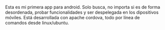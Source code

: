 Esta es mi primera app para android. Solo busca, no importa si es de forma desordenada, probar funcionalidades y ser despelegada en los dipositivos móviles. Está desarrollada con apache cordova, todo por línea de comandos desde linux/ubuntu.

